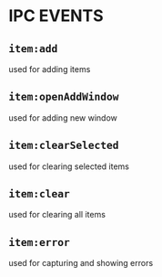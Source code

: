 # IPC EVENTS

## `item:add`

used for adding items

## `item:openAddWindow`

used for adding new window

## `item:clearSelected`

used for clearing selected items

## `item:clear`

used for clearing all items

## `item:error`

used for capturing and showing errors
